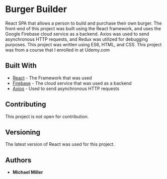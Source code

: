 # Burger Builder

React SPA that allows a person to build and purchase their own burger.  The front-end of this project was built using the React framework, and uses the Google Firebase cloud service as a backend.  Axios was used to send asynchronous HTTP requests, and Redux was utilized for debugging purposes. This project was written using ES6, HTML, and CSS.  This project was from a course that I enrolled in at Udemy.com

## Built With

* [React](https://reactjs.org/) - The Framework that was used
* [Firebase](https://firebase.google.com/) - The cloud service that was used as a backend
* [Axios](https://github.com/axios/axios) - Used to send asynchronous HTTP requests

## Contributing

This project is not open for contribution.

## Versioning

The latest version of React was used for this project.

## Authors

* **Michael Miller**

